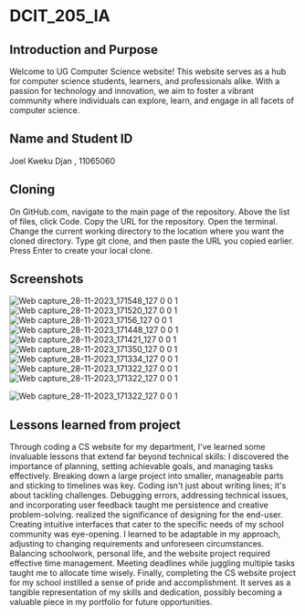 # DCIT_205_IA

## Introduction and Purpose
Welcome to UG Computer Science website! This website serves as a hub for computer science students, learners, and professionals alike. With a passion for technology and innovation, we aim to foster a vibrant community where individuals can explore, learn, and engage in all facets of computer science.

## Name and Student ID
Joel Kweku Djan , 11065060

## Cloning
On GitHub.com, navigate to the main page of the repository.
Above the list of files, click Code.
Copy the URL for the repository.
Open the terminal.
Change the current working directory to the location where you want the cloned directory.
Type git clone, and then paste the URL you copied earlier.
Press Enter to create your local clone.

## Screenshots
![Web capture_28-11-2023_171548_127 0 0 1](https://github.com/kddjan/11065060_DCIT205/assets/142940067/6b61109b-59f7-42c3-964a-d07ef036e5d6)
![Web capture_28-11-2023_171520_127 0 0 1](https://github.com/kddjan/11065060_DCIT205/assets/142940067/34f8ca4f-4153-4d5d-a663-ce384cef45c6)
![Web capture_28-11-2023_17156_127 0 0 1](https://github.com/kddjan/11065060_DCIT205/assets/142940067/ce700175-feb3-4b30-bc5c-1f11eeeac36b)
![Web capture_28-11-2023_171448_127 0 0 1](https://github.com/kddjan/11065060_DCIT205/assets/142940067/bd588ac2-dc94-4556-baa3-597d2d1c4cd7)
![Web capture_28-11-2023_171421_127 0 0 1](https://github.com/kddjan/11065060_DCIT205/assets/142940067/db674f06-84b5-49f0-95b2-2a991eb8e6a4)
![Web capture_28-11-2023_171350_127 0 0 1](https://github.com/kddjan/11065060_DCIT205/assets/142940067/79952baa-82a5-4c04-a3a2-6bdfa54349ab)
![Web capture_28-11-2023_171334_127 0 0 1](https://github.com/kddjan/11065060_DCIT205/assets/142940067/8d23d68b-b5e7-4611-9441-4abbfca93a88)
![Web capture_28-11-2023_171322_127 0 0 1](https://github.com/kddjan/11065060_DCIT205/assets/142940067/826a98a8-1a05-4800-b3d6-12bed4120dbd)
![Web capture_28-11-2023_171322_127 0 0 1](https://github.com/kddjan/11065060_DCIT205/assets/142940067/3b966bf8-ba53-4b36-9149-6f0a2d186f09)

![Web capture_28-11-2023_171322_127 0 0 1](https://github.com/kddjan/11065060_DCIT205/assets/142940067/d87cb95b-e15f-4118-87b0-438efd5f38a7)

## Lessons learned from project
Through coding a CS website for my department, I've learned some invaluable lessons that extend far beyond technical skills:
I discovered the importance of planning, setting achievable goals, and managing tasks effectively. Breaking down a large project into smaller, manageable parts and sticking to timelines was key.
Coding isn't just about writing lines; it's about tackling challenges. Debugging errors, addressing technical issues, and incorporating user feedback taught me persistence and creative problem-solving.
 realized the significance of designing for the end-user. Creating intuitive interfaces that cater to the specific needs of my school community was eye-opening.
 I learned to be adaptable in my approach, adjusting to changing requirements and unforeseen circumstances.
Balancing schoolwork, personal life, and the website project required effective time management. Meeting deadlines while juggling multiple tasks taught me to allocate time wisely.
Finally, completing the CS website project for my school instilled a sense of pride and accomplishment. It serves as a tangible representation of my skills and dedication, possibly becoming a valuable piece in my portfolio for future opportunities.

